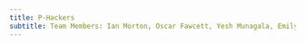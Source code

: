 ```yaml
---
title: P-Hackers
subtitle: Team Members: Ian Morton, Oscar Fawcett, Yesh Munagala, Emily Przykucki, Weston Murdock
---
```

